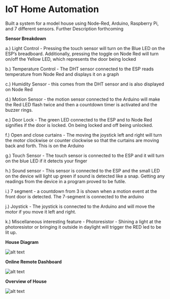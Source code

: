 # IoT Home Automation

Built a system for a model house using Node-Red, Arduino, Raspberry Pi, and 7 different sensors. Further Description forthcoming


**Sensor Breakdown**

a.) Light Control - Pressing the touch sensor will turn on the Blue LED on the ESP’s breadboard. Additionally, pressing the toggle on Node Red will turn on/off the Yellow LED, which represents the door being locked

b.) Temperature Control - The DHT sensor connected to the ESP reads temperature from Node Red and displays it on a graph

c.) Humidity Sensor - this comes from the DHT sensor and is also displayed on Node Red

d.) Motion Sensor - the motion sensor connected to the Arduino will make the Red LED flash twice and then a countdown timer is activated and the buzzer rings.

e.) Door Lock - The green LED connected to the ESP and to Node Red signifies if the door is locked. On being locked and off being unlocked.

f.) Open and close curtains - The moving the joystick left and right will turn the motor clockwise or counter clockwise so that the curtains are moving back and forth. This is on the Arduino

g.) Touch Sensor - The touch sensor is connected to the ESP and it will turn on the blue LED if it detects your finger

h.) Sound sensor - This sensor is connected to the ESP and the small LED on the device will light up green if sound is detected like a snap. Getting any readings from the device in a program proved to be futile.

i.) 7 segment - a countdown from 3 is shown when a motion event at the front door is detected. The 7-segment is connected to the arduino

j.) Joystick - The joystick is connected to the Arduino and will move the motor if you move it left and right.

k.) Miscellaneous interesting feature - Photoresistor - Shining a light at the photoresistor or bringing it outside in daylight will trigger the RED led to be lit up.


**House Diagram**


![alt text](https://raw.githubusercontent.com/prestondcarroll/projects/master/school/IoT%20Home%20Automation/House_Diagram.png)



**Online Remote Dashboard**

![alt text](https://raw.githubusercontent.com/prestondcarroll/projects/master/school/IoT%20Home%20Automation/dashboard.png)



**Overview of House**

![alt text](https://raw.githubusercontent.com/prestondcarroll/projects/master/school/IoT%20Home%20Automation/House_Overview.jpg)
